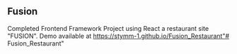 ## Fusion
Completed Frontend Framework Project using React
 a restaurant site
 "FUSION".
Demo available at 
https://stymm-1.github.io/Fusion_Restaurant"# Fusion_Restaurant" 

